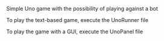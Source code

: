 Simple Uno game with the possibility of playing against a bot

To play the text-based game, execute the UnoRunner file

To play the game with a GUI, execute the UnoPanel file
